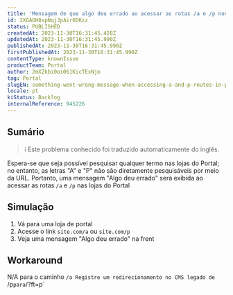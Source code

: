 ```yaml
---
title: 'Mensagem de que algo deu errado ao acessar as rotas /a e /p nos repositórios do Portal'
id: 2XGAGH8xpNqjJpAir6DKzz
status: PUBLISHED
createdAt: 2023-11-30T16:31:45.428Z
updatedAt: 2023-11-30T16:31:45.990Z
publishedAt: 2023-11-30T16:31:45.990Z
firstPublishedAt: 2023-11-30T16:31:45.990Z
contentType: knownIssue
productTeam: Portal
author: 2mXZkbi0oi061KicTExNjo
tag: Portal
slugEN: something-went-wrong-message-when-accessing-a-and-p-routes-in-portal-stores
locale: pt
kiStatus: Backlog
internalReference: 945226
---
```


## Sumário

>ℹ️ Este problema conhecido foi traduzido automaticamente do inglês.


Espera-se que seja possível pesquisar qualquer termo nas lojas do Portal; no entanto, as letras "A" e "P" não são diretamente pesquisáveis por meio da URL.
Portanto, uma mensagem "Algo deu errado" será exibida ao acessar as rotas `/a` e `/p` nas lojas do Portal

## Simulação



1. Vá para uma loja de portal
2. Acesse o link `site.com/a` ou `site.com/p`
3. Veja uma mensagem "Algo deu errado" na frent

## Workaround


N/A para o caminho `/a
Registre um redirecionamento no CMS legado de `/p` para `/?ft=p`





